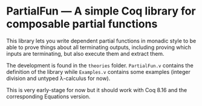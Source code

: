 # PartialFun — A simple Coq library for composable partial functions

This library lets you write dependent partial functions in monadic style to be
able to prove things about all terminating outputs, including proving which
inputs are terminating, but also execute them and extract them.

The development is found in the `theories` folder.
`PartialFun.v` contains the definition of the library while `Examples.v`
contains some examples (integer division and untyped λ-calculus for now).

This is very early-stage for now but it should work with Coq 8.16 and the
corresponding Equations version.